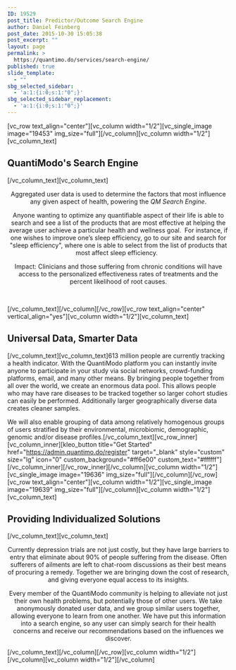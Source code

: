```yaml
---
ID: 19529
post_title: Predictor/Outcome Search Engine
author: Daniel Feinberg
post_date: 2015-10-30 15:05:38
post_excerpt: ""
layout: page
permalink: >
  https://quantimo.do/services/search-engine/
published: true
slide_template:
  - ""
sbg_selected_sidebar:
  - 'a:1:{i:0;s:1:"0";}'
sbg_selected_sidebar_replacement:
  - 'a:1:{i:0;s:1:"0";}'
---
```

[vc_row text_align="center"][vc_column width="1/2"][vc_single_image image="19453" img_size="full"][/vc_column][vc_column width="1/2"][vc_column_text]
<h2>QuantiModo's Search Engine</h2>
[/vc_column_text][vc_column_text]
<p style="text-align: center;"><span style="font-weight: 400;">Aggregated user data is used to determine the factors that most influence any given aspect of health, powering the </span><i>QM Search Engine</i><span style="font-weight: 400;">.</span></p>
<p style="text-align: center;"><span style="font-weight: 400;">Anyone wanting to optimize any quantifiable aspect of their life is able to search and see a list of the products that are most effective at helping the average user achieve a particular health and wellness goal.  For instance, if one wishes to improve one’s sleep efficiency, go to our site and search for "sleep efficiency", where one is able to select from the list of products that most affect sleep efficiency.  </span></p>
<p style="text-align: center;"><span style="font-weight: 400;">Impact: Clinicians and those suffering from chronic conditions will have access to the personalized effectiveness rates of treatments and the percent likelihood of root causes.</span></p>
<p style="text-align: center;"><span style="font-weight: 400;">  </span></p>
[/vc_column_text][/vc_column][/vc_row][vc_row text_align="center" vertical_align="yes"][vc_column width="1/2"][vc_column_text]
<h2>Universal Data, Smarter Data</h2>
[/vc_column_text][vc_column_text]613 million people are currently tracking a health indicator. With the QuantiModo platform you can instantly invite anyone to participate in your study via social networks, crowd-funding platforms, email, and many other means. By bringing people together from all over the world, we create an enormous data pool. This allows people who may have rare diseases to be tracked together so larger cohort studies can easily be performed. Additionally larger geographically diverse data creates cleaner samples.

We will also enable grouping of data among relatively homogenous groups of users stratified by their environmental, microbiomic, demographic, genomic and/or disease profiles.[/vc_column_text][vc_row_inner][vc_column_inner][kleo_button title="Get Started" href="https://admin.quantimo.do/register" target="_blank" style="custom" size="lg" icon="0" custom_background="#ff6e00" custom_text="#ffffff"][/vc_column_inner][/vc_row_inner][/vc_column][vc_column width="1/2"][vc_single_image image="19636" img_size="full"][/vc_column][/vc_row][vc_row text_align="center"][vc_column width="1/2"][vc_single_image image="19639" img_size="full"][/vc_column][vc_column width="1/2"][vc_column_text]
<h2>Providing Individualized Solutions</h2>
[/vc_column_text][vc_column_text]
<p style="text-align: center;">Currently depression trials are not just costly, but they have large barriers to entry that eliminate about 90% of people suffering from the disease. Often sufferers of ailments are left to chat-room discussions as their best means of procuring a remedy. Together we are bringing down the cost of research, and giving everyone equal access to its insights.</p>
<p style="text-align: center;">Every member of the QuantiModo community is helping to alleviate not just their own health problems, but potentially those of other users. We take anonymously donated user data, and we group similar users together, allowing everyone to learn from one another. We have put this information into a search engine, so any user can simply search for their health concerns and receive our recommendations based on the influences we discover.</p>
[/vc_column_text][/vc_column][/vc_row][vc_column width="1/2"][/vc_column][vc_column width="1/2"][/vc_column]